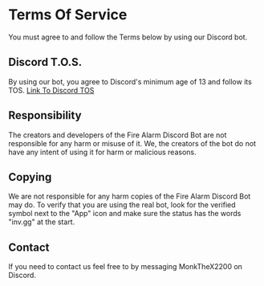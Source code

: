 # Terms Of Service

You must agree to and follow the Terms below by using our Discord bot.

## Discord T.O.S.

By using our bot, you agree to Discord's minimum age of 13 and follow its TOS.
[Link To Discord TOS](https://discord.com/terms)

## Responsibility

The creators and developers of the Fire Alarm Discord Bot are not responsible for any harm or misuse of it. We, the creators of the bot do not have any intent of using it for harm or malicious reasons.

## Copying

We are not responsible for any harm copies of the Fire Alarm Discord Bot may do. To verify that you are using the real bot, look for the verified symbol next to the "App" icon and make sure the status has the words "inv.gg" at the start.

## Contact

If you need to contact us feel free to by messaging MonkTheX2200 on Discord.
